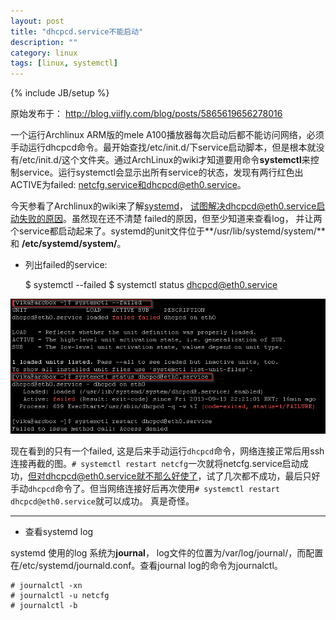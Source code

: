 ```yaml
---
layout: post
title: "dhcpcd.service不能启动"
description: ""
category: linux
tags: [linux, systemctl]
---
```

{% include JB/setup %}

原始发布于： http://blog.viifly.com/blog/posts/5865619656278016

一个运行Archlinux ARM版的mele A100播放器每次启动后都不能访问网络，必须手动运行dhcpcd命令。最开始查找/etc/init.d/下service启动脚本，但是根本就没有/etc/init.d/这个文件夹。通过ArchLinux的wiki才知道要用命令**systemctl**来控制service。运行systemctl会显示出所有service的状态，发现有两行红色出ACTIVE为failed: netcfg.service和dhcpcd@eth0.service。

今天参看了Archlinux的wiki来了解[systemd][1]， 试图解决dhcpcd@eth0.service启动失败的原因。虽然现在还不清楚 failed的原因，但至少知道来查看log， 并让两个service都启动起来了。systemd的unit文件位于**/usr/lib/systemd/system/** 和 __/etc/systemd/system/__。

 - 列出failed的service:

    $ systemctl --failed
    $ systemctl status dhcpcd@eth0.service

![systemctl status](/images/post/systemctl_status.png)

 现在看到的只有一个failed, 这是后来手动运行`dhcpcd`命令，网络连接正常后用ssh连接再截的图。`# systemctl restart netcfg`一次就将netcfg.service启动成功，但对dhcpcd@eth0.service就不那么好使了，试了几次都不成功，最后只好手动`dhcpcd`命令了。但当网络连接好后再次使用`# systemctl restart dhcpcd@eth0.service`就可以成功。 真是奇怪。

***
 - 查看systemd log

systemd 使用的log 系统为**journal**， log文件的位置为/var/log/journal/，而配置在/etc/systemd/journald.conf。查看journal log的命令为journalctl。

    # journalctl -xn
    # journalctl -u netcfg
    # journalctl -b

  [1]: https://wiki.archlinux.org/index.php/Systemd_%28%E7%AE%80%E4%BD%93%E4%B8%AD%E6%96%87%29
